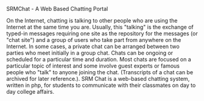 SRMChat - A Web Based Chatting Portal

On the Internet, chatting is talking to other people who are using the Internet at the same
time you are. Usually, this "talking" is the exchange of typed-in messages requiring one site
as the repository for the messages (or "chat site") and a group of users who take part from
anywhere on the Internet. In some cases, a private chat can be arranged between two parties
who meet initially in a group chat. Chats can be ongoing or scheduled for a particular time
and duration. Most chats are focused on a particular topic of interest and some involve
guest experts or famous people who "talk" to anyone joining the chat. (Transcripts of a chat
can be archived for later reference.).
SRM Chat is a web-based chatting system, written in php, for students to communicate
with their classmates on day to day college affairs.
